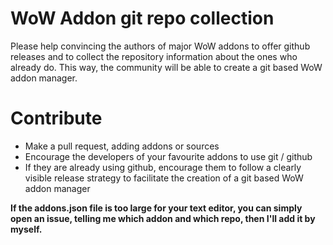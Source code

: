 # WoW Addon git repo collection

Please help convincing the authors of major WoW addons to offer github releases and to collect the repository information about the ones who already do. 
This way, the community will be able to create a git based WoW addon manager.

# Contribute

- Make a pull request, adding addons or sources
- Encourage the developers of your favourite addons to use git / github
- If they are already using github, encourage them to follow a clearly visible release strategy to facilitate the creation of a git based WoW addon manager

**If the addons.json file is too large for your text editor, you can simply open an issue, telling me which addon and which repo, then I'll add it by myself.**
